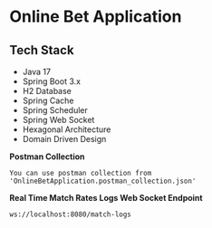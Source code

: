 # Online Bet Application

## Tech Stack
- Java 17
- Spring Boot 3.x
- H2 Database
- Spring Cache
- Spring Scheduler
- Spring Web Socket
- Hexagonal Architecture
- Domain Driven Design

**Postman Collection**

    You can use postman collection from 'OnlineBetApplication.postman_collection.json'

**Real Time Match Rates Logs Web Socket Endpoint**
```  
ws://localhost:8080/match-logs
``` 
